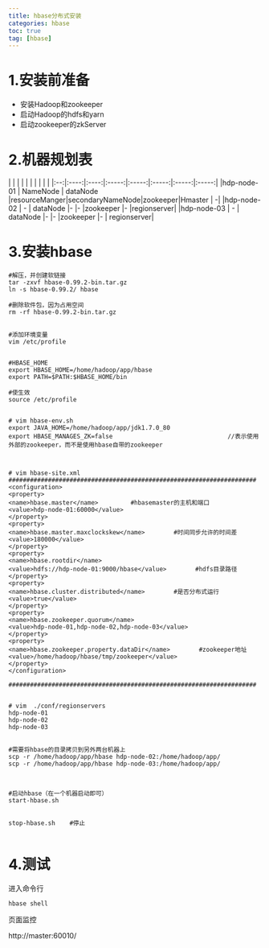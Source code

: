 ```yaml
---
title: hbase分布式安装
categories: hbase   
toc: true  
tag: [hbase]
---
```





# 1.安装前准备
* 安装Hadoop和zookeeper
* 启动Hadoop的hdfs和yarn
* 启动zookeeper的zkServer


# 2.机器规划表


| | | | | | | | | |
|:--:|:----:|:----:|:-----:|:-----:|:-----:|:-----:|:-----:|
|hdp-node-01	|	NameNode	|	dataNode	|resourceManger|secondaryNameNode|zookeeper|Hmaster		| -|
|hdp-node-02	|	-			|	dataNode	|-				|-				|zookeeper	|-			|regionserver|
|hdp-node-03 |	-			|	dataNode	|-				|-				|zookeeper	|-			|		regionserver|



# 3.安装hbase
```
#解压，并创建软链接
tar -zxvf hbase-0.99.2-bin.tar.gz 
ln -s hbase-0.99.2/ hbase

#删除软件包，因为占用空间
rm -rf hbase-0.99.2-bin.tar.gz


#添加环境变量
vim /etc/profile

 
#HBASE_HOME
export HBASE_HOME=/home/hadoop/app/hbase
export PATH=$PATH:$HBASE_HOME/bin

#使生效
source /etc/profile


# vim hbase-env.sh
export JAVA_HOME=/home/hadoop/app/jdk1.7.0_80
export HBASE_MANAGES_ZK=false                                //表示使用外部的zookeeper，而不是使用hbase自带的zookeeper



# vim hbase-site.xml
#####################################################################
<configuration>
<property>
<name>hbase.master</name>         #hbasemaster的主机和端口
<value>hdp-node-01:60000</value>
</property>
<property>
<name>hbase.master.maxclockskew</name>        #时间同步允许的时间差
<value>180000</value>
</property>
<property>
<name>hbase.rootdir</name>
<value>hdfs://hdp-node-01:9000/hbase</value>        #hdfs目录路径
</property>
<property>
<name>hbase.cluster.distributed</name>        #是否分布式运行
<value>true</value>
</property>
<property>
<name>hbase.zookeeper.quorum</name>
<value>hdp-node-01,hdp-node-02,hdp-node-03</value>
</property>
<property>
<name>hbase.zookeeper.property.dataDir</name>        #zookeeper地址
<value>/home/hadoop/hbase/tmp/zookeeper</value>
</property>
</configuration>

#####################################################################


# vim  ./conf/regionservers
hdp-node-01
hdp-node-02
hdp-node-03


#需要将hbase的目录拷贝到另外两台机器上
scp -r /home/hadoop/app/hbase hdp-node-02:/home/hadoop/app/
scp -r /home/hadoop/app/hbase hdp-node-03:/home/hadoop/app/



#启动hbase（在一个机器启动即可）
start-hbase.sh 


stop-hbase.sh    #停止


```

# 4.测试
进入命令行

```
hbase shell
```
页面监控

http://master:60010/






